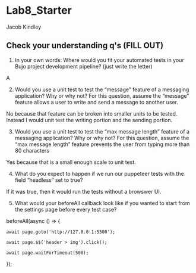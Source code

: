 # Lab8_Starter

Jacob Kindley

## Check your understanding q's (FILL OUT)
1. In your own words: Where would you fit your automated tests in your Bujo project development pipeline? (just write the letter)

A

2. Would you use a unit test to test the “message” feature of a messaging application? Why or why not? For this question, assume the “message” feature allows a user to write and send a message to another user.

No because that feature can be broken into smaller units to be tested. Instead I would unit test the writing portion and the sending portion.

3. Would you use a unit test to test the “max message length” feature of a messaging application? Why or why not? For this question, assume the “max message length” feature prevents the user from typing more than 80 characters

Yes because that is a small enough scale to unit test.

4. What do you expect to happen if we run our puppeteer tests with the field “headless” set to true?

If it was true, then it would run the tests without a browswer UI.

5. What would your beforeAll callback look like if you wanted to start from the settings page before every test case?

beforeAll(async () => {

    await page.goto('http://127.0.0.1:5500');

    await page.$$('header > img').click();

    await page.waitForTimeout(500);
    
  });